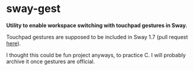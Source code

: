 # sway-gest
**Utility to enable workspace switching with touchpad gestures in Sway.**

Touchpad gestures are supposed to be included in Sway 1.7 (pull request [here](https://github.com/swaywm/sway/pull/4952)).

I thought this could be fun project anyways, to practice C. I will probably archive it once gestures are official.
